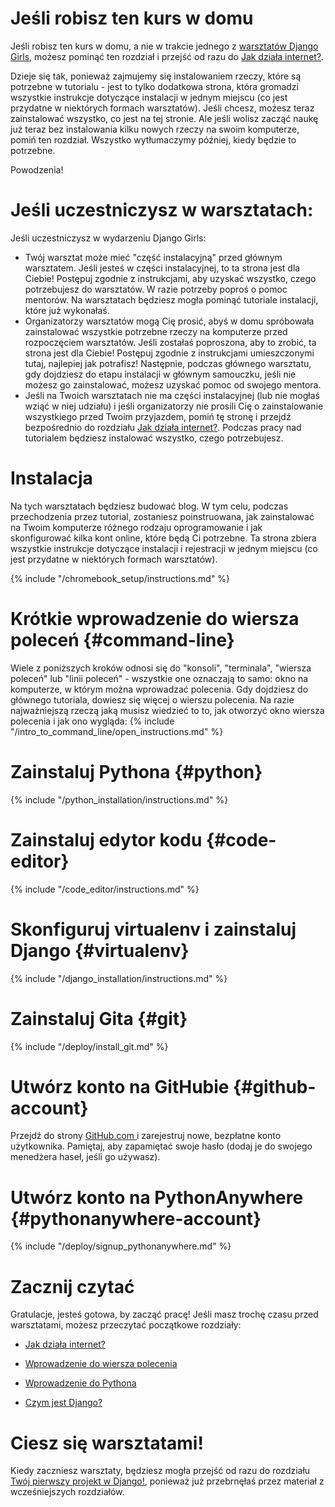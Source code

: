 # Jeśli robisz ten kurs w domu

Jeśli robisz ten kurs w domu, a nie w trakcie jednego z [warsztatów Django Girls](https://djangogirls.org/events/), możesz pominąć ten rozdział i przejść od razu do [Jak działa internet?](../how_the_internet_works/README.md).

Dzieje się tak, ponieważ zajmujemy się instalowaniem rzeczy, które są potrzebne w tutorialu - jest to tylko dodatkowa strona, która gromadzi wszystkie instrukcje dotyczące instalacji w jednym miejscu (co jest przydatne w niektórych formach warsztatów). Jeśli chcesz, możesz teraz zainstalować wszystko, co jest na tej stronie. Ale jeśli wolisz zacząć naukę już teraz bez instalowania kilku nowych rzeczy na swoim komputerze, pomiń ten rozdział. Wszystko wytłumaczymy później, kiedy będzie to potrzebne.

Powodzenia!

# Jeśli uczestniczysz w warsztatach:

Jeśli uczestniczysz w wydarzeniu Django Girls:

* Twój warsztat może mieć "część instalacyjną" przed głównym warsztatem. Jeśli jesteś w części instalacyjnej, to ta strona jest dla Ciebie! Postępuj zgodnie z instrukcjami, aby uzyskać wszystko, czego potrzebujesz do warsztatów. W razie potrzeby poproś o pomoc mentorów. Na warsztatach będziesz mogła pominąć tutoriale instalacji, które już wykonałaś.
* Organizatorzy warsztatów mogą Cię prosić, abyś w domu spróbowała zainstalować wszystkie potrzebne rzeczy na komputerze przed rozpoczęciem warsztatów. Jeśli zostałaś poproszona, aby to zrobić, ta strona jest dla Ciebie! Postępuj zgodnie z instrukcjami umieszczonymi tutaj, najlepiej jak potrafisz! Następnie, podczas głównego warsztatu, gdy dojdziesz do etapu instalacji w głównym samouczku, jeśli nie możesz go zainstalować, możesz uzyskać pomoc od swojego mentora.
* Jeśli na Twoich warsztatach nie ma części instalacyjnej (lub nie mogłaś wziąć w niej udziału) i jeśli organizatorzy nie prosili Cię o zainstalowanie wszystkiego przed Twoim przyjazdem, pomiń tę stronę i przejdź bezpośrednio do rozdziału [ Jak działa internet?](../how_the_internet_works/README.md). Podczas pracy nad tutorialem będziesz instalować wszystko, czego potrzebujesz.

# Instalacja

Na tych warsztatach będziesz budować blog. W tym celu, podczas przechodzenia przez tutorial, zostaniesz poinstruowana, jak zainstalować na Twoim komputerze różnego rodzaju oprogramowanie i jak skonfigurować kilka kont online, które będą Ci potrzebne. Ta strona zbiera wszystkie instrukcje dotyczące instalacji i rejestracji w jednym miejscu (co jest przydatne w niektórych formach warsztatów).

<!--sec data-title="Chromebook setup (if you're using one)"
data-id="chromebook_setup" data-collapse=true ces--> {% include "/chromebook_setup/instructions.md" %} 

<!--endsec-->

# Krótkie wprowadzenie do wiersza poleceń {#command-line}

Wiele z poniższych kroków odnosi się do "konsoli", "terminala", "wiersza poleceń" lub "linii poleceń" - wszystkie one oznaczają to samo: okno na komputerze, w którym można wprowadzać polecenia. Gdy dojdziesz do głównego tutoriala, dowiesz się więcej o wierszu polecenia. Na razie najważniejszą rzeczą jaką musisz wiedzieć to to, jak otworzyć okno wiersza polecenia i jak ono wygląda: {% include "/intro_to_command_line/open_instructions.md" %}

# Zainstaluj Pythona {#python}

{% include "/python_installation/instructions.md" %}

# Zainstaluj edytor kodu {#code-editor}

{% include "/code_editor/instructions.md" %} 

# Skonfiguruj virtualenv i zainstaluj Django {#virtualenv}

{% include "/django_installation/instructions.md" %}

# Zainstaluj Gita {#git}

{% include "/deploy/install_git.md" %}

# Utwórz konto na GitHubie {#github-account}

Przejdź do strony [ GitHub.com ](https://www.github.com) i zarejestruj nowe, bezpłatne konto użytkownika. Pamiętaj, aby zapamiętać swoje hasło (dodaj je do swojego menedżera haseł, jeśli go używasz).

# Utwórz konto na PythonAnywhere {#pythonanywhere-account}

{% include "/deploy/signup_pythonanywhere.md" %}

# Zacznij czytać

Gratulacje, jesteś gotowa, by zacząć pracę! Jeśli masz trochę czasu przed warsztatami, możesz przeczytać początkowe rozdziały:

* [Jak działa internet?](../how_the_internet_works/README.md)

* [Wprowadzenie do wiersza polecenia](../intro_to_command_line/README.md)

* [Wprowadzenie do Pythona](../python_introduction/README.md)

* [Czym jest Django?](../django/README.md)

# Ciesz się warsztatami!

Kiedy zaczniesz warsztaty, będziesz mogła przejść od razu do rozdziału [Twój pierwszy projekt w Django!](../django_start_project/README.md), ponieważ już przebrnęłaś przez materiał z wcześniejszych rozdziałów.